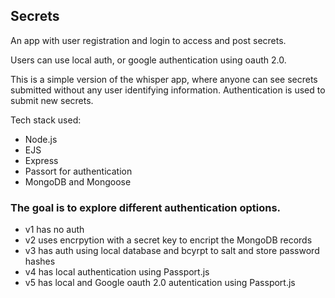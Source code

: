 ## Secrets
An app with user registration and login to access and post secrets.

Users can use local auth, or google authentication using oauth 2.0.

This is a simple version of the whisper app, where anyone can see secrets submitted without any user identifying information. Authentication is used to submit new secrets.

Tech stack used:
 - Node.js
 - EJS
 - Express
 - Passort for authentication
 - MongoDB and Mongoose

### The goal is to explore different authentication options.

- v1 has no auth
- v2 uses encrpytion with a secret key to encript the MongoDB records
- v3 has auth using local database and bcyrpt to salt and store password hashes
- v4 has local authentication using Passport.js
- v5 has local and Google oauth 2.0 autentication using Passport.js

